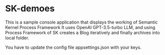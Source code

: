 # SK-demoes
This is a sample console application that displays the working of Semantic Kernel Process Framework
It uses OpenAI GPT-3.5-turbo LLM, and using Process Framework of SK creates a Blog iteratively and finally archives into local folder.

You have to update the config file appsettings.json with your keys.